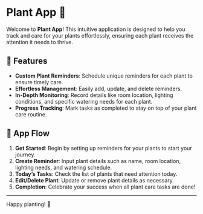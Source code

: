 # Plant App 🌱

Welcome to **Plant App**! This intuitive application is designed to help you track and care for your plants effortlessly, ensuring each plant receives the attention it needs to thrive.

## 🌟 Features

- **Custom Plant Reminders**: Schedule unique reminders for each plant to ensure timely care.
- **Effortless Management**: Easily add, update, and delete reminders.
- **In-Depth Monitoring**: Record details like room location, lighting conditions, and specific watering needs for each plant.
- **Progress Tracking**: Mark tasks as completed to stay on top of your plant care routine.

## 🚀 App Flow

1. **Get Started**: Begin by setting up reminders for your plants to start your journey.
2. **Create Reminder**: Input plant details such as name, room location, lighting needs, and watering schedule.
3. **Today’s Tasks**: Check the list of plants that need attention today.
4. **Edit/Delete Plant**: Update or remove plant details as necessary.
5. **Completion**: Celebrate your success when all plant care tasks are done!

---

Happy planting! 🌿
